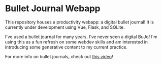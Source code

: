 # Bullet Journal Webapp 

This repository houses a productivity webapp: a digital bullet journal! It is currently under development using Vue, Flask, and SQLite. 

I've used a bullet journal for many years. I've never seen a digital BuJo! I'm using this as a fun refresh on some webdev skills and am interested in introducing some generative content to my current practice. 

For more info on bullet journals, check out [this video](https://www.youtube.com/watch?v=fm15cmYU0IM)! 

